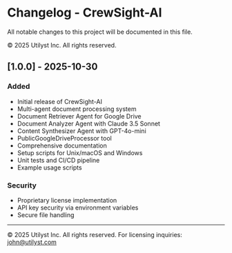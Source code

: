 # Changelog - CrewSight-AI

All notable changes to this project will be documented in this file.

© 2025 Utilyst Inc. All rights reserved.

## [1.0.0] - 2025-10-30

### Added
- Initial release of CrewSight-AI
- Multi-agent document processing system
- Document Retriever Agent for Google Drive
- Document Analyzer Agent with Claude 3.5 Sonnet
- Content Synthesizer Agent with GPT-4o-mini
- PublicGoogleDriveProcessor tool
- Comprehensive documentation
- Setup scripts for Unix/macOS and Windows
- Unit tests and CI/CD pipeline
- Example usage scripts

### Security
- Proprietary license implementation
- API key security via environment variables
- Secure file handling

---

© 2025 Utilyst Inc. All rights reserved.
For licensing inquiries: john@utilyst.com
